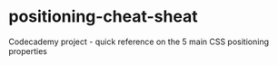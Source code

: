 # positioning-cheat-sheat
 Codecademy project - quick reference on the 5 main CSS positioning properties
